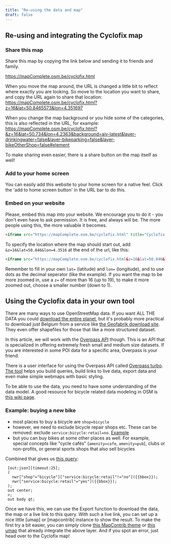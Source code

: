 ```yaml
---
title: "Re-using the data and map"
draft: false
---
```



## Re-using and integrating the Cyclofix map

### Share this map

Share this map by copying the link below and sending it to friends and family. 

https://mapComplete.osm.be/cyclofix.html

When you move the map around, the URL is changed a little bit to reflect where exactly you are looking. So move to the location you want to share, and copy the URL again to share that location:
https://mapComplete.osm.be/cyclofix.html?z=16&lat=50.8465573&lon=4.351697
 
When you change the map background or you hide some of the categories, this is also reflected in the URL, for example:
https://mapComplete.osm.be/cyclofix.html?&z=16&lat=50.734&lon=4.2363&background=aiv-latest&layer-drinkingwater=false&layer-bikeparking=false&layer-bikeOtherShop=false#element

To make sharing even easier, there is a share button on the map itself as well!


### Add to your home screen

You can easily add this website to your home screen for a native feel. Click the 'add to home screen button' in the URL bar to do this.

### Embed on your website

Please, embed this map into your website. We encourage you to do it - you don't even have to ask permission.
It is free, and always will be. The more people using this, the more valuable it becomes.

```html
<iframe src="https://mapComplete.osm.be/cyclofix.html" title="Cyclofix with MapComplete"></iframe>;
```

To specify the location where the map should start out, add `&z=16&lat=50.846&lon=4.3516` at the end of the url, like this:

```html
<iframe src="https://mapComplete.osm.be/cyclofix.html&z=16&lat=50.846&lon=4.3516" title="Cyclofix with MapComplete"></iframe>;
```

Remember to fill in your own `lat=` (latitude) and `lon=` (longitude), and to use dots as the decimal seperator (like the example).
If you want the map to be more zoomed in, use a `z=` of more than 16 (up to 19), to make it more zoomed out, choose a smaller number (down to 1).


## Using the Cyclofix data in your own tool

There are many ways to use OpenStreetMap data. If you want ALL THE DATA you could [download the entire planet](https://wiki.openstreetmap.org/wiki/Planet.osm), but it's probably more practical to download just Belgium from a service like [the Geofabrik download site](http://download.geofabrik.de/europe/belgium.html). They even offer shapefiles for those that like a more structured dataset.

In this article, we will work with the [Overpass API](https://wiki.openstreetmap.org/wiki/Overpass_API) though. This is an API that is specialized in offering extremely fresh small and medium size datasets. If you are interested in some POI data for a specific area, Overpass is your friend.

There is a user interface for using the Overpass API called [Overpass turbo](https://wiki.openstreetmap.org/wiki/Overpass_turbo). [The tool](http://overpass-turbo.eu/) helps you build queries, build links to live data, export data and even make simple webmaps with basic styling. 

To be able to use the data, you need to have some understanding of the data model. A good resource for bicycle related data modeling in OSM is [this wiki page](https://wiki.openstreetmap.org/wiki/Bicycle).



### Example: buying a new bike

- most places to buy a bicycle are `shop=bicycle`
- however, we need to exclude bicycle repair shops etc. These can be removed: exclude `service:bicycle:retail=no`. [Example](http://overpass-turbo.eu/s/Wvy)
- but you can buy bikes at some other places as well. For example, special concepts like "cycle cafés" (`amenity=cafe`, `amenity=pub`), clubs or non-profits, or general sports shops that also sell bicycles

Combined that gives us [this query](http://overpass-turbo.eu/s/WAE):

```
 [out:json][timeout:25];
 (
   nwr["shop"="bicycle"]["service:bicycle:retail"!="no"]({{bbox}});
   nwr["service:bicycle:retail"="yes"]({{bbox}});
 );
 out center;
 >;
 out body qt;
```

Once we have this, we can use the Export function to download the data, the map or a live link to this query. With such a live link, you can set up a nice little [umap] or [mapcontrib] instance to show the result. To make the first try a bit easier, you can simply clone [this MapContrib theme](https://www.mapcontrib.xyz/t/777329-Places_to_buy_a_biycle) or [this umap](http://umap.openstreetmap.fr/nl/map/places-to-buy-a-bicycle_485217) that already integrate the above layer. And if you spot an error, just head over to the Cyclofix map!


